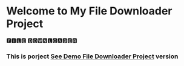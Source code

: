 # Welcome to My File Downloader Project
🅵🅸🅻🅴 🅳🅾🆆🅽🅻🅾🅰🅳🅴🆁

<h3> This is porject <a href="https://file-downloader-beknur.netlify.app/">See Demo File Downloader Project</a> version </h3>
